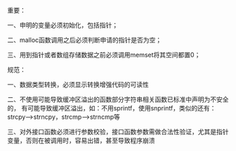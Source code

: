 重要：

一、申明的变量必须初始化，包括指针；

二、malloc函数调用之后必须判断申请的指针是否为空；

三、用到指针或者数组存储数据之前必须调用memset将其空间都置0；


规范：

一、数据类型转换，必须显示转换增强代码的可读性

二、不使用可能导致缓冲区溢出的函数部分字符串相关函数已标准中声明为不安全的，
    有可能导致缓冲区溢出，如：不用sprintf，使用snprintf，类似的还有：strcpy—>strncpy，strcmp—>strncmp等 
    
三、对外接口函数必须进行参数校验，接口函数参数需做合法性验证，尤其是指针变量，否则在被调用时，容易出错，甚至导致程序崩溃

